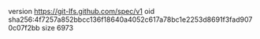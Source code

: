 version https://git-lfs.github.com/spec/v1
oid sha256:4f7257a852bbcc136f18640a4052c617a78bc1e2253d8691f3fad9070c07f2bb
size 6973
